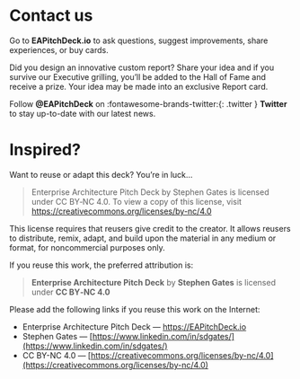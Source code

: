 # Contact us

Go to **EAPitchDeck.io** to ask questions, suggest improvements, share experiences, or buy cards.

Did you design an innovative custom report? Share your idea and if you survive our Executive grilling, you’ll be added to the Hall of Fame and receive a prize. Your idea may be made into an exclusive Report card. 

Follow **@EAPitchDeck** on :fontawesome-brands-twitter:{: .twitter } **Twitter** to stay up-to-date with our latest news.

# Inspired? 

Want to reuse or adapt this deck? You’re in luck… 

> Enterprise Architecture Pitch Deck by Stephen Gates is licensed under CC BY‑NC 4.0. To view a copy of this license, visit https://creativecommons.org/licenses/by-nc/4.0

This license requires that reusers give credit to the creator. It allows reusers to distribute, remix, adapt, and build upon the material in any medium or format, for noncommercial purposes only.

If you reuse this work, the preferred attribution is:

> **Enterprise Architecture Pitch Deck** by **Stephen Gates** is licensed under **CC BY‑NC 4.0**

Please add the following links if you reuse this work on the Internet: 

- Enterprise Architecture Pitch Deck — https://EAPitchDeck.io
- Stephen Gates — [https://www.linkedin.com/in/sdgates/](https://www.linkedin.com/in/sdgates/) 
- CC BY-NC 4.0 — [https://creativecommons.org/licenses/by-nc/4.0](https://creativecommons.org/licenses/by-nc/4.0)
